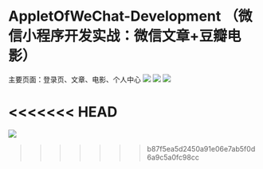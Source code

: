 # AppletOfWeChat-Development （微信小程序开发实战：微信文章+豆瓣电影）

主要页面：登录页、文章、电影、个人中心
![](https://ws4.sinaimg.cn/large/006tKfTcly1frfp71amjcj30rf0hdju7.jpg)
![](https://ws1.sinaimg.cn/large/006tKfTcly1frfp6zt3inj30pw0g8mzo.jpg)
![](https://ws1.sinaimg.cn/large/006tKfTcly1frfp735l0zj30s90h141u.jpg)

<<<<<<< HEAD
=======

![](https://ws4.sinaimg.cn/large/006tKfTcly1frfq4j9bjoj30l70mo75g.jpg)

>>>>>>> b87f5ea5d2450a91e06e7ab5f0d6a9c5a0fc98cc

